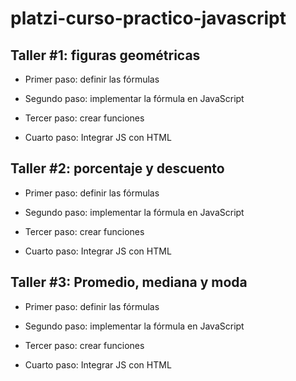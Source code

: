 # platzi-curso-practico-javascript

## Taller #1: figuras geométricas

- Primer paso: definir las fórmulas

- Segundo paso: implementar la fórmula en JavaScript 

- Tercer paso: crear funciones

- Cuarto paso: Integrar JS con HTML

## Taller #2: porcentaje y descuento

- Primer paso: definir las fórmulas

- Segundo paso: implementar la fórmula en JavaScript 

- Tercer paso: crear funciones

- Cuarto paso: Integrar JS con HTML

## Taller #3: Promedio, mediana y moda

- Primer paso: definir las fórmulas

- Segundo paso: implementar la fórmula en JavaScript 

- Tercer paso: crear funciones

- Cuarto paso: Integrar JS con HTML